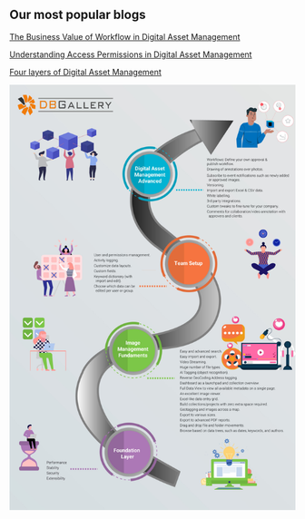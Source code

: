 ## Our most popular blogs


<a href="https://dbgallery.com/workflow_value" target="_blank">The Business Value of Workflow in Digital Asset Management</a>

<a href="https://dbgallery.com/understanding-access-permissions" target="_blank">Understanding Access Permissions in Digital Asset Management</a>

<a href="https://dbgallery.com/dbgallery-in-4-layers" target="_blank">Four layers of Digital Asset Management</a>

![Four Layers of Digital Asset Management](/assets/fourlayersinfographic.jpg)
